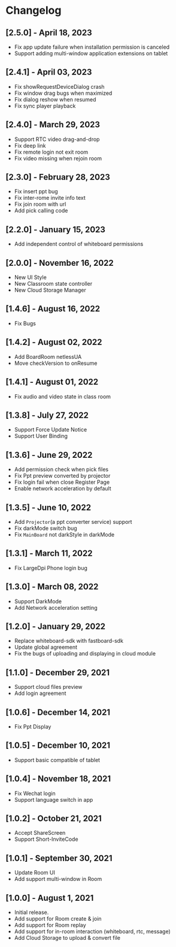# Changelog
## [2.5.0] - April 18, 2023
- Fix app update failure when installation permission is canceled
- Support adding multi-window application extensions on tablet

## [2.4.1] - April 03, 2023
- Fix showRequestDeviceDialog crash
- Fix window drag bugs when maximized
- Fix dialog reshow when resumed
- Fix sync player playback

## [2.4.0] - March 29, 2023
- Support RTC video drag-and-drop
- Fix deep link
- Fix remote login not exit room
- Fix video missing when rejoin room

## [2.3.0] - February 28, 2023
- Fix insert ppt bug
- Fix inter-rome invite info text
- Fix join room with url
- Add pick calling code

## [2.2.0] - January 15, 2023
- Add independent control of whiteboard permissions

## [2.0.0] - November 16, 2022

- New UI Style
- New Classroom state controller
- New Cloud Storage Manager

## [1.4.6] - August 16, 2022

- Fix Bugs

## [1.4.2] - August 02, 2022

- Add BoardRoom netlessUA
- Move checkVersion to onResume

## [1.4.1] - August 01, 2022

- Fix audio and video state in class room

## [1.3.8] - July 27, 2022

- Support Force Update Notice
- Support User Binding

## [1.3.6] - June 29, 2022

- Add permission check when pick files
- Fix Ppt preview converted by projector
- Fix login fail when close Register Page
- Enable network acceleration by default

## [1.3.5] - June 10, 2022

- Add `Projector`(a ppt converter service) support
- Fix darkMode switch bug
- Fix `MainBoard` not darkStyle in darkMode

## [1.3.1] - March 11, 2022

- Fix LargeDpi Phone login bug

## [1.3.0] - March 08, 2022

- Support DarkMode
- Add Network acceleration setting

## [1.2.0] - January 29, 2022

- Replace whiteboard-sdk with fastboard-sdk
- Update global agreement
- Fix the bugs of uploading and displaying in cloud module

## [1.1.0] - December 29, 2021

- Support cloud files preview
- Add login agreement

## [1.0.6] - December 14, 2021

- Fix Ppt Display

## [1.0.5] - December 10, 2021

- Support basic compatible of tablet

## [1.0.4] - November 18, 2021

- Fix Wechat login
- Support language switch in app

## [1.0.2] - October 21, 2021

- Accept ShareScreen
- Support Short-InviteCode

## [1.0.1] - September 30, 2021

- Update Room UI
- Add support multi-window in Room

## [1.0.0] - August 1, 2021

- Initial release.
- Add support for Room create & join
- Add support for Room replay
- Add support for in-room interaction (whiteboard, rtc, message)
- Add Cloud Storage to upload & convert file
